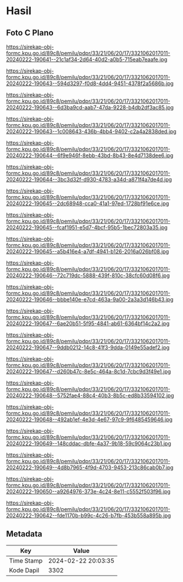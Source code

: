 # Hasil

## Foto C Plano

https://sirekap-obj-formc.kpu.go.id/89c8/pemilu/pdpr/33/21/06/20/17/3321062017011-20240222-190641--21c1af34-2d64-40d2-a0b5-715eab7eaafe.jpg

https://sirekap-obj-formc.kpu.go.id/89c8/pemilu/pdpr/33/21/06/20/17/3321062017011-20240222-190643--594d3297-f0d8-4dd4-9451-4378f2a5686b.jpg

https://sirekap-obj-formc.kpu.go.id/89c8/pemilu/pdpr/33/21/06/20/17/3321062017011-20240222-190643--6d3ba9cd-aab7-47da-9228-b4db2df3ac85.jpg

https://sirekap-obj-formc.kpu.go.id/89c8/pemilu/pdpr/33/21/06/20/17/3321062017011-20240222-190643--1c008643-436b-4bb4-9402-c2a4a2838ded.jpg

https://sirekap-obj-formc.kpu.go.id/89c8/pemilu/pdpr/33/21/06/20/17/3321062017011-20240222-190644--6f9e946f-8ebb-43bd-8b43-8e4d7138dee6.jpg

https://sirekap-obj-formc.kpu.go.id/89c8/pemilu/pdpr/33/21/06/20/17/3321062017011-20240222-190644--3bc3d32f-d930-4783-a34d-a871f4a7de4d.jpg

https://sirekap-obj-formc.kpu.go.id/89c8/pemilu/pdpr/33/21/06/20/17/3321062017011-20240222-190645--2dc68948-cca0-41a1-97ed-1728bf91e6ce.jpg

https://sirekap-obj-formc.kpu.go.id/89c8/pemilu/pdpr/33/21/06/20/17/3321062017011-20240222-190645--fcaf1951-e5d7-4bcf-95b5-1bec72803a35.jpg

https://sirekap-obj-formc.kpu.go.id/89c8/pemilu/pdpr/33/21/06/20/17/3321062017011-20240222-190645--a5b416e4-a7df-4941-b126-2016a026bf08.jpg

https://sirekap-obj-formc.kpu.go.id/89c8/pemilu/pdpr/33/21/06/20/17/3321062017011-20240222-190646--72c719dc-5888-439f-810c-38cfc60d08f6.jpg

https://sirekap-obj-formc.kpu.go.id/89c8/pemilu/pdpr/33/21/06/20/17/3321062017011-20240222-190646--bbbe140e-e7cd-463a-9a00-2a3a3d146b43.jpg

https://sirekap-obj-formc.kpu.go.id/89c8/pemilu/pdpr/33/21/06/20/17/3321062017011-20240222-190647--6ae20b51-5f95-4841-ab61-6364bf14c2a2.jpg

https://sirekap-obj-formc.kpu.go.id/89c8/pemilu/pdpr/33/21/06/20/17/3321062017011-20240222-190647--9ddb0212-14c8-41f3-9dda-0149e55adef2.jpg

https://sirekap-obj-formc.kpu.go.id/89c8/pemilu/pdpr/33/21/06/20/17/3321062017011-20240222-190647--d260b47c-8e5c-464a-8c1d-7cbc9d3f49e1.jpg

https://sirekap-obj-formc.kpu.go.id/89c8/pemilu/pdpr/33/21/06/20/17/3321062017011-20240222-190648--5752fae4-88c4-40b3-8b5c-ed8b33594102.jpg

https://sirekap-obj-formc.kpu.go.id/89c8/pemilu/pdpr/33/21/06/20/17/3321062017011-20240222-190648--492ab1ef-4e3d-4e67-97c9-9f6485459646.jpg

https://sirekap-obj-formc.kpu.go.id/89c8/pemilu/pdpr/33/21/06/20/17/3321062017011-20240222-190649--148cddac-dbfe-4a37-9b18-59c9064c23b1.jpg

https://sirekap-obj-formc.kpu.go.id/89c8/pemilu/pdpr/33/21/06/20/17/3321062017011-20240222-190649--4d8b7965-4f9d-4703-9453-213c86cab0b7.jpg

https://sirekap-obj-formc.kpu.go.id/89c8/pemilu/pdpr/33/21/06/20/17/3321062017011-20240222-190650--a9264976-373e-4c24-8e11-c5552f503f96.jpg

https://sirekap-obj-formc.kpu.go.id/89c8/pemilu/pdpr/33/21/06/20/17/3321062017011-20240222-190642--fde1170b-b99c-4c26-b7fb-453b558a895b.jpg


## Metadata

| Key        | Value               |
| ---------- | ------------------- |
| Time Stamp | 2024-02-22 20:03:35 |
| Kode Dapil | 3302                |



